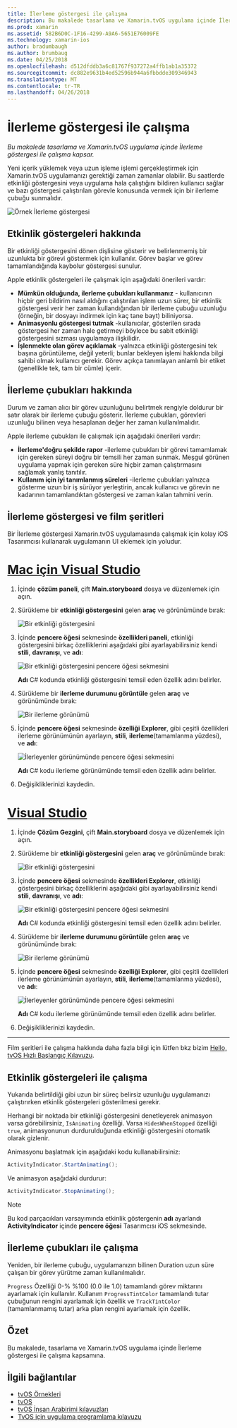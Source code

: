 ```yaml
---
title: İlerleme göstergesi ile çalışma
description: Bu makalede tasarlama ve Xamarin.tvOS uygulama içinde İlerleme göstergesi ile çalışma kapsar.
ms.prod: xamarin
ms.assetid: 582B6D0C-1F16-4299-A9A6-5651E76009FE
ms.technology: xamarin-ios
author: bradumbaugh
ms.author: brumbaug
ms.date: 04/25/2018
ms.openlocfilehash: d512dfddb3a6c81767f937272a4ffb1ab1a35372
ms.sourcegitcommit: dc882e9631b4ed52596b944a6fbbdde309346943
ms.translationtype: MT
ms.contentlocale: tr-TR
ms.lasthandoff: 04/26/2018
---
```

# <a name="working-with-progress-indicators"></a>İlerleme göstergesi ile çalışma

_Bu makalede tasarlama ve Xamarin.tvOS uygulama içinde İlerleme göstergesi ile çalışma kapsar._

Yeni içerik yüklemek veya uzun işleme işlemi gerçekleştirmek için Xamarin.tvOS uygulamanızı gerektiği zaman zamanlar olabilir. Bu saatlerde etkinliği göstergesini veya uygulama hala çalıştığını bildiren kullanıcı sağlar ve bazı göstergesi çalıştırılan görevle konusunda vermek için bir ilerleme çubuğu sunmalıdır.

![Örnek İlerleme göstergesi](progress-indicators-images/intro01.png "örnek İlerleme göstergesi")

## <a name="about-activity-indicators"></a>Etkinlik göstergeleri hakkında

Bir etkinliği göstergesini dönen dişlisine gösterir ve belirlenmemiş bir uzunlukta bir görevi göstermek için kullanılır. Görev başlar ve görev tamamlandığında kaybolur göstergesi sunulur.

Apple etkinlik göstergeleri ile çalışmak için aşağıdaki önerileri vardır:

- **Mümkün olduğunda, ilerleme çubukları kullanmanız** - kullanıcının hiçbir geri bildirim nasıl aldığını çalıştırılan işlem uzun sürer, bir etkinlik göstergesi verir her zaman kullandığından bir ilerleme çubuğu uzunluğu (örneğin, bir dosyayı indirmek için kaç tane bayt) biliniyorsa.
- **Animasyonlu göstergesi tutmak** -kullanıcılar, gösterilen sırada göstergesi her zaman hale getirmeyi böylece bu sabit etkinliği göstergesini sızması uygulamaya ilişkilidir.
- **İşlenmekte olan görev açıklamak** -yalnızca etkinliği göstergesini tek başına görüntüleme, değil yeterli; bunlar bekleyen işlemi hakkında bilgi sahibi olmak kullanıcı gerekir. Görev açıkça tanımlayan anlamlı bir etiket (genellikle tek, tam bir cümle) içerir.

## <a name="about-progress-bars"></a>İlerleme çubukları hakkında

Durum ve zaman alıcı bir görev uzunluğunu belirtmek rengiyle doldurur bir satır olarak bir ilerleme çubuğu gösterir. İlerleme çubukları, görevleri uzunluğu bilinen veya hesaplanan değer her zaman kullanılmalıdır.

Apple ilerleme çubukları ile çalışmak için aşağıdaki önerileri vardır:

- **İlerleme'doğru şekilde rapor** -ilerleme çubukları bir görevi tamamlamak için gereken süreyi doğru bir temsili her zaman sunmak. Meşgul görünen uygulama yapmak için gereken süre hiçbir zaman çalıştırmasını sağlamak yanlış tanıtılır.
- **Kullanım için iyi tanımlanmış süreleri** -ilerleme çubukları yalnızca gösterme uzun bir iş sürüyor yerleştirin, ancak kullanıcı ve görevin ne kadarının tamamlandıktan göstergesi ve zaman kalan tahmini verin.

## <a name="progress-indicators-and-storyboards"></a>İlerleme göstergesi ve film şeritleri

Bir İlerleme göstergesi Xamarin.tvOS uygulamasında çalışmak için kolay iOS Tasarımcısı kullanarak uygulamanın UI eklemek için yoludur.

# <a name="visual-studio-for-mactabvsmac"></a>[Mac için Visual Studio](#tab/vsmac)
    
1. İçinde **çözüm paneli**, çift **Main.storyboard** dosya ve düzenlemek için açın.

2. Sürükleme bir **etkinliği göstergesini** gelen **araç** ve görünümünde bırak: 

    ![Bir etkinliği göstergesini](progress-indicators-images/activity01.png "bir etkinlik göstergesi")

3. İçinde **pencere öğesi** sekmesinde **özellikleri paneli**, etkinliği göstergesini birkaç özelliklerini aşağıdaki gibi ayarlayabilirsiniz kendi **stili**, **davranışı**, ve **adı**: 

    ![Bir etkinliği göstergesini pencere öğesi sekmesini](progress-indicators-images/activity02.png "bir etkinliği göstergesini pencere öğesi sekmesi")
    
    **Adı** C# kodunda etkinliği göstergesini temsil eden özellik adını belirler.

4. Sürükleme bir **ilerleme durumunu görüntüle** gelen **araç** ve görünümünde bırak: 

    ![Bir ilerleme görünümü](progress-indicators-images/activity03.png "ilerleme durumunu görüntüle")

5. İçinde **pencere öğesi** sekmesinde **özelliği Explorer**, gibi çeşitli özellikleri ilerleme görünümünün ayarlayın, **stili**, **ilerleme**(tamamlanma yüzdesi), ve **adı**: 

    ![İlerleyenler görünümünde pencere öğesi sekmesini](progress-indicators-images/activity04.png "ilerleyenler görünümünde pencere öğesi sekmesi")
    
    **Adı** C# kodu ilerleme görünümünde temsil eden özellik adını belirler.

6. Değişikliklerinizi kaydedin.

# <a name="visual-studiotabvswin"></a>[Visual Studio](#tab/vswin)
    
1. İçinde **Çözüm Gezgini**, çift **Main.storyboard** dosya ve düzenlemek için açın.

2. Sürükleme bir **etkinliği göstergesini** gelen **araç** ve görünümünde bırak: 

    ![Bir etkinliği göstergesini](progress-indicators-images/activity01-vs.png
    "bir etkinlik göstergesi")

3. İçinde **pencere öğesi** sekmesinde **özellikleri Explorer**, etkinliği göstergesini birkaç özelliklerini aşağıdaki gibi ayarlayabilirsiniz kendi **stili**, **davranışı**, ve **adı**: 

    ![Bir etkinliği göstergesini pencere öğesi sekmesini](progress-indicators-images/activity02-vs.png "bir etkinliği göstergesini pencere öğesi sekmesi")

    **Adı** C# kodunda etkinliği göstergesini temsil eden özellik adını belirler.

4. Sürükleme bir **ilerleme durumunu görüntüle** gelen **araç** ve görünümünde bırak: 

   ![Bir ilerleme görünümü](progress-indicators-images/activity03-vs.png "ilerleme durumunu görüntüle")

5. İçinde **pencere öğesi** sekmesinde **özelliği Explorer**, gibi çeşitli özellikleri ilerleme görünümünün ayarlayın, **stili**, **ilerleme**(tamamlanma yüzdesi), ve **adı**: 

    ![İlerleyenler görünümünde pencere öğesi sekmesini](progress-indicators-images/activity04-vs.png "ilerleyenler görünümünde pencere öğesi sekmesi")
    
    **Adı** C# kodu ilerleme görünümünde temsil eden özellik adını belirler.

6. Değişikliklerinizi kaydedin.

-----

Film şeritleri ile çalışma hakkında daha fazla bilgi için lütfen bkz bizim [Hello, tvOS Hızlı Başlangıç Kılavuzu](~/ios/tvos/get-started/hello-tvos.md). 

## <a name="working-with-activity-indicators"></a>Etkinlik göstergeleri ile çalışma

Yukarıda belirtildiği gibi uzun bir süreç belirsiz uzunluğu uygulamanızı çalıştırırken etkinlik göstergeleri gösterilmesi gerekir.

Herhangi bir noktada bir etkinliği göstergesini denetleyerek animasyon varsa görebilirsiniz, `IsAnimating` özelliği. Varsa `HidesWhenStopped` özelliği `true`, animasyonunun durdurulduğunda etkinliği göstergesini otomatik olarak gizlenir.

Animasyonu başlatmak için aşağıdaki kodu kullanabilirsiniz: 

```csharp
ActivityIndicator.StartAnimating();
```

Ve animasyon aşağıdaki durdurur:

```csharp
ActivityIndicator.StopAnimating();
```

> [!NOTE]
> Bu kod parçacıkları varsayımında etkinlik göstergenin **adı** ayarlandı **ActivityIndicator** içinde **pencere öğesi** Tasarımcısı iOS sekmesinde.

## <a name="working-with-progress-bars"></a>İlerleme çubukları ile çalışma

Yeniden, bir ilerleme çubuğu, uygulamanızın bilinen Duration uzun süre çalışan bir görev yürütme zaman kullanılmalıdır. 

`Progress` Özelliği 0-% %100 (0.0 ile 1.0) tamamlandı görev miktarını ayarlamak için kullanılır. Kullanım `ProgressTintColor` tamamlandı tutar çubuğunun rengini ayarlamak için özellik ve `TrackTintColor` (tamamlanmamış tutar) arka plan rengini ayarlamak için özellik.

## <a name="summary"></a>Özet

Bu makalede, tasarlama ve Xamarin.tvOS uygulama içinde İlerleme göstergesi ile çalışma kapsamına.

## <a name="related-links"></a>İlgili bağlantılar

- [tvOS Örnekleri](https://developer.xamarin.com/samples/tvos/all/)
- [tvOS](https://developer.apple.com/tvos/)
- [tvOS İnsan Arabirimi kılavuzları](https://developer.apple.com/tvos/human-interface-guidelines/)
- [TvOS için uygulama programlama kılavuzu](https://developer.apple.com/library/prerelease/tvos/documentation/General/Conceptual/AppleTV_PG/)
